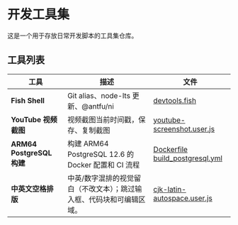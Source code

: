 # 开发工具集

这是一个用于存放日常开发脚本的工具集仓库。

## 工具列表

| 工具 | 描述 | 文件 |
|------|------|------|
| **Fish Shell** | Git alias、node-lts 更新、@antfu/ni | [devtools.fish](./devtools.fish) |
| **YouTube 视频截图** | 视频截图当前时间戳，保存、复制截图 | [youtube-screenshot.user.js](./youtube-screenshot.user.js) |
| **ARM64 PostgreSQL 构建** | 构建 ARM64 PostgreSQL 12.6 的 Docker 配置和 CI 流程 | [Dockerfile](./Dockerfile)<br>[build_postgresql.yml](./.github/workflows/build_postgresql.yml) |
| **中英文空格排版** | 中英/数字混排的视觉留白（不改文本）；跳过输入框、代码块和可编辑区域。 | [cjk-latin-autospace.user.js](./cjk-latin-autospace.user.js) |

